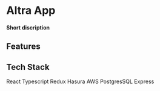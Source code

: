# Altra App

#### Short discription

## Features

## Tech Stack

React
Typescript
Redux
Hasura
AWS
PostgresSQL
Express
